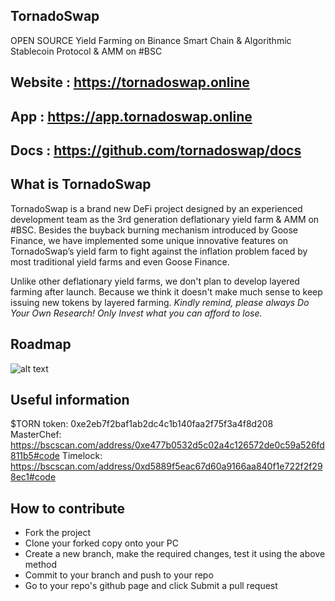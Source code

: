 ## TornadoSwap

OPEN SOURCE Yield Farming on Binance Smart Chain & Algorithmic Stablecoin Protocol & AMM on #BSC

Website : https://tornadoswap.online
----
App : https://app.tornadoswap.online
----
Docs : https://github.com/tornadoswap/docs
----

## What is TornadoSwap

TornadoSwap is a brand new DeFi project designed by an experienced development team as the 3rd generation deflationary yield farm & AMM on #BSC.
Besides the buyback burning mechanism introduced by Goose Finance, we have implemented some unique innovative features on TornadoSwap’s yield farm to fight against the inflation problem faced by most traditional yield farms and even Goose Finance.

Unlike other deflationary yield farms, we don't plan to develop layered farming after launch. Because we think it doesn't make much sense to keep issuing new tokens by layered farming. 
*Kindly remind, please always Do Your Own Research! Only Invest what you can afford to lose.*

## Roadmap

![alt text](https://lottery.tornadoswap.online/Roadmap-TornadoSwap.jpg)

## Useful information

$TORN token: 0xe2eb7f2baf1ab2dc4c1b140faa2f75f3a4f8d208
MasterChef: https://bscscan.com/address/0xe477b0532d5c02a4c126572de0c59a526fd811b5#code
Timelock: https://bscscan.com/address/0xd5889f5eac67d60a9166aa840f1e722f2f298ec1#code

## How to contribute

- Fork the project
- Clone your forked copy onto your PC
- Create a new branch, make the required changes, test it using the above method
- Commit to your branch and push to your repo
- Go to your repo's github page and click Submit a pull request
